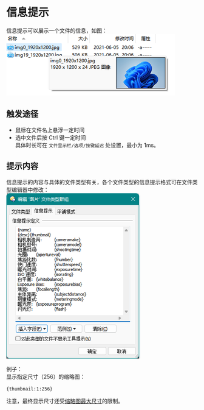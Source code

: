 # 信息提示
信息提示可以展示一个文件的信息，如图：  
![](images/信息提示.png)

## 触发途径
- 鼠标在文件名上悬浮一定时间
- 选中文件后按 Ctrl 键一定时间  
  具体时长可在 `文件显示栏/选项/按键延迟` 处设置，最小为 1ms。

## 提示内容
信息提示的内容与具体的文件类型有关，各个文件类型的信息提示格式可在文件类型编辑器中修改：  
![](images/信息提示-文件类型.png)

例子：  
显示指定尺寸（256）的缩略图：
```
{thumbnail:1:256}
```
注意，最终显示尺寸还受[缩略图最大尺寸](缩略图.md#如何调整缩略图的最大尺寸)的限制。